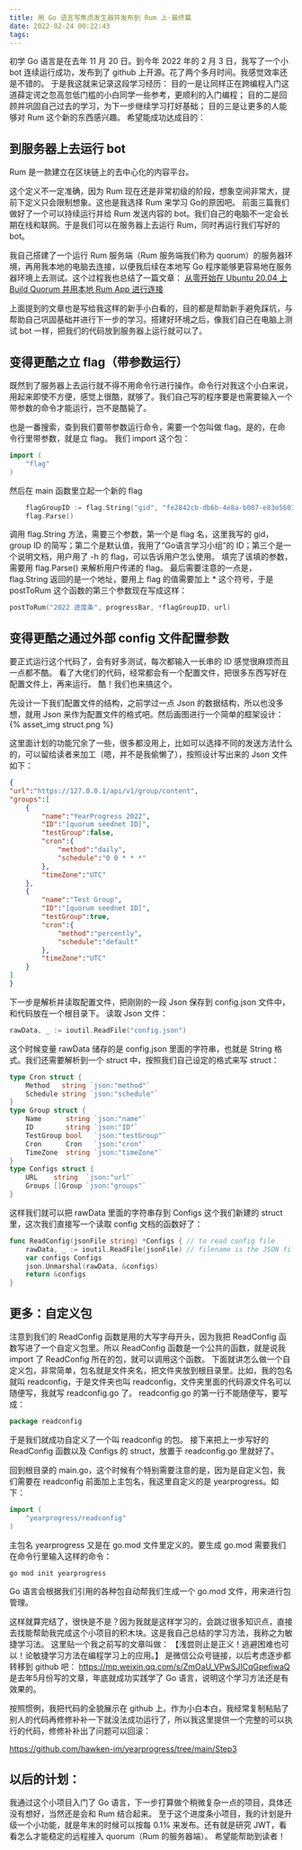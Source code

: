 ```yaml
---
title: 用 Go 语言写焦虑发生器并发布到 Rum 上·最终篇
date: 2022-02-24 00:22:43
tags:
---
```


初学 Go 语言是在去年 11 月 20 日。到今年 2022 年的 2 月 3 日，我写了一个小 bot 连续运行成功，发布到了 github 上开源。花了两个多月时间。我感觉效率还是不错的。
于是我这就来记录这段学习经历：
目的一是让同样正在跨编程入门这道薛定谔之忽高忽低门槛的小白同学一些参考，更顺利的入门编程；
目的二是回顾并巩固自己过去的学习，为下一步继续学习打好基础；
目的三是让更多的人能够对 Rum 这个新的东西感兴趣。
希望能成功达成目的：

## 到服务器上去运行 bot
Rum 是一款建立在区块链上的去中心化的内容平台。

这个定义不一定准确，因为 Rum 现在还是非常初级的阶段，想象空间非常大，提前下定义只会限制想象。这也是我选择 Rum 来学习 Go的原因吧。
前面三篇我们做好了一个可以持续运行并给 Rum 发送内容的 bot。我们自己的电脑不一定会长期在线和联网。于是我们可以在服务器上去运行 Rum，同时再运行我们写好的 bot。

我自己搭建了一个运行 Rum 服务端（Rum 服务端我们称为 quorum）的服务器环境，再用我本地的电脑去连接，以便我后续在本地写 Go 程序能够更容易地在服务器环境上去测试。这个过程我也总结了一篇文章：
[从零开始在 Ubuntu 20.04 上Build Quorum 并用本地 Rum App 进行连接](https://blog.hawken.im/2022/01/15/run-quorum-on-ubuntu/)

上面提到的文章也是写给我这样的新手小白看的，目的都是帮助新手避免踩坑，与帮助自己巩固基础并进行下一步的学习。搭建好环境之后，像我们自己在电脑上测试 bot 一样，把我们的代码放到服务器上运行就可以了。

## 变得更酷之立 flag（带参数运行）
既然到了服务器上去运行就不得不用命令行进行操作。命令行对我这个小白来说，用起来即使不方便，感觉上很酷，就够了。我们自己写的程序要是也需要输入一个带参数的命令才能运行，岂不是酷毙了。

也是一番搜索，查到我们要带参数运行命令，需要一个包叫做 flag。是的，在命令行里带参数，就是立 flag。
我们 import 这个包：
``` Go
import (
	"flag"
)
```

然后在 main 函数里立起一个新的 flag 
``` Go
	flagGroupID := flag.String("gid", "fe2842cb-db6b-4e8a-b007-e83e5603131c", "group ID, default ID is for testing")
	flag.Parse()
```

调用 flag.String 方法，需要三个参数，第一个是 flag 名，这里我写的 gid，group ID 的简写；第二个是默认值，我用了“Go语言学习小组”的 ID；第三个是一个说明文档，用户用了 -h 的 flag，可以告诉用户怎么使用。
填完了该填的参数，需要用 flag.Parse() 来解析用户传递的 flag。
最后需要注意的一点是， flag.String 返回的是一个地址，要用上 flag 的值需要加上 * 这个符号，于是 postToRum 这个函数的第三个参数现在写成这样：
``` Go
postToRum("2022 进度条", progressBar, *flagGroupID, url)
```


## 变得更酷之通过外部 config 文件配置参数
要正式运行这个代码了，会有好多测试，每次都输入一长串的 ID 感觉很麻烦而且一点都不酷。
看了大佬们的代码，经常都会有一个配置文件，把很多东西写好在配置文件上，再来运行。
酷！我们也来搞这个。

先设计一下我们配置文件的结构，之前学过一点 Json 的数据结构，所以也没多想，就用 Json 来作为配置文件的格式吧。然后画图进行一个简单的框架设计：
{% asset_img struct.png %}

这里面计划的功能冗余了一些，很多都没用上，比如可以选择不同的发送方法什么的，可以留给读者来加工（嗯，并不是我偷懒了），按照设计写出来的 Json 文件如下：
``` Json
{
"url":"https://127.0.0.1/api/v1/group/content",
"groups":[
    {
        "name":"YearProgress 2022",
        "ID":"[quorum seednet ID]",
        "testGroup":false,
        "cron":{
            "method":"daily",
            "schedule":"0 0 * * *"
        },
        "timeZone":"UTC"
    },
    {
        "name":"Test Group",
        "ID":"[quorum seednet ID]",
        "testGroup":true,
        "cron":{
            "method":"percently",
            "schedule":"default"
        },
        "timeZone":"UTC"
    }
]
}
```

下一步是解析并读取配置文件，把刚刚的一段 Json 保存到 config.json 文件中，和代码放在一个根目录下。
读取 Json 文件：
``` Go
rawData, _ := ioutil.ReadFile("config.json") 
```

这个时候变量 rawData 储存的是 config.json 里面的字符串，也就是 String 格式。我们还需要解析到一个 struct 中，按照我们自己设定的格式来写 struct：
``` Go
type Cron struct {
	Method   string `json:"method"`
	Schedule string `json:"schedule"`
}
type Group struct {
	Name      string `json:"name"`
	ID        string `json:"ID"`
	TestGroup bool   `json:"testGroup"`
	Cron      Cron   `json:"cron"`
	TimeZone  string `json:"timeZone"`
}
type Configs struct {
	URL    string  `json:"url"`
	Groups []Group `json:"groups"`
}
```

这样我们就可以把 rawData 里面的字符串存到 Configs 这个我们新建的 struct 里，这次我们直接写一个读取 config 文档的函数好了：
``` Go
func ReadConfig(jsonFile string) *Configs { // to read config file
	rawData, _ := ioutil.ReadFile(jsonFile) // filename is the JSON file 
	var configs Configs
	json.Unmarshal(rawData, &configs)
	return &configs
}
```


## 更多：自定义包
注意到我们的 ReadConfig 函数是用的大写字母开头，因为我把 ReadConfig 函数写进了一个自定义包里。所以 ReadConfig 函数是一个公共的函数，就是说我 import 了 ReadConfig 所在的包，就可以调用这个函数。
下面就讲怎么做一个自定义包，非常简单，包名就是文件夹名，把文件夹放到根目录里。比如，我的包名就叫 readconfig，于是文件夹也叫 readconfig，文件夹里面的代码源文件名可以随便写，我就写 readconfig.go 了。
readconfig.go 的第一行不能随便写，要写成：
``` Go
package readconfig
```

于是我们就成功自定义了一个叫 readconfig 的包。
接下来把上一步写好的 ReadConfig 函数以及 Configs 的 struct，放置于 readconfig.go 里就好了。

回到根目录的 main.go，这个时候有个特别需要注意的是，因为是自定义包，我们需要在 readconfig 前面加上主包名，我这里自定义的是 yearprogress。如下：
``` Go
import (
	"yearprogress/readconfig"
)
```

主包名 yearprogress 又是在 go.mod 文件里定义的。要生成 go.mod 需要我们在命令行里输入这样的命令：
``` 
go mod init yearprogress
```

Go 语言会根据我们引用的各种包自动帮我们生成一个 go.mod 文件，用来进行包管理。

这样就算完结了，很快是不是？因为我就是这样学习的，会跳过很多知识点，直接去找能帮助我完成这个小项目的积木块。这是我自己总结的学习方法，我称之为敏捷学习法。
这里贴一个我之前写的文章叫做：
【浅尝则止是正义！逃避困难也可以！论敏捷学习方法在编程学习上的应用。】
是微信公众号链接，以后考虑逐步都转移到 github 吧：
https://mp.weixin.qq.com/s/ZmOaU_VPwSJICqGpefiwaQ
是去年5月份写的文章，年底就成功实践学了 Go 语言，说明这个学习方法还是有效果的。

按照惯例，我把代码的全貌展示在 github 上。作为小白本白，我经常复制粘贴了别人的代码再修修补补一下就没法成功运行了，所以我这里提供一个完整的可以执行的代码，修修补补出了问题可以回滚：

https://github.com/hawken-im/yearprogress/tree/main/Step3

## 以后的计划：
我通过这个小项目入门了 Go 语言，下一步打算做个稍微复杂一点的项目，具体还没有想好，当然还是会和 Rum 结合起来。
至于这个进度条小项目，我的计划是升级一个小功能，就是年末的时候可以按每 0.1% 来发布。还有就是研究 JWT，看看怎么才能稳定的远程接入 quorum（Rum 的服务器端）。
希望能帮助到读者！
